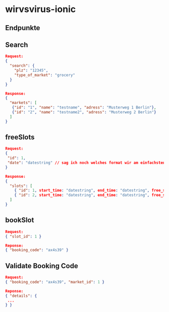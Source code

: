 # wirvsvirus-ionic

## Endpunkte


## Search
```json
Request:
{
  "search": {
    "plz": "12345",
    "type_of_market": "grocery"
  }
}

Response:
{
  "markets": [
   {"id": "1", "name": "testname", "adress": "Musterweg 1 Berlin"},
   {"id": "2", "name": "testname2", "adress": "Musterweg 2 Berlin"}
  ]
}
```

## freeSlots
```json
Request: 
{
 "id": 1,
 "date": "datestring" // sag ich noch welches format wir am einfachsten schicken
}

Response:
{
  "slots": [
    { "id": 1, start_time: "datestring", end_time: "datestring", free_slots: 2, max_slots: 10 },
    { "id": 2, start_time: "datestring", end_time: "datestring", free_slots: 2, max_slots: 10 }
  ]
}
```

## bookSlot

```json
Request:
{ "slot_id": 1 }

Reponse:
{ "booking_code": "ax4s39" }
```

## Validate Booking Code

```json
Request:
{ "booking_code": "ax4s39", "market_id": 1 }

Reponse:
{ "details": {
 ...
} }
```

